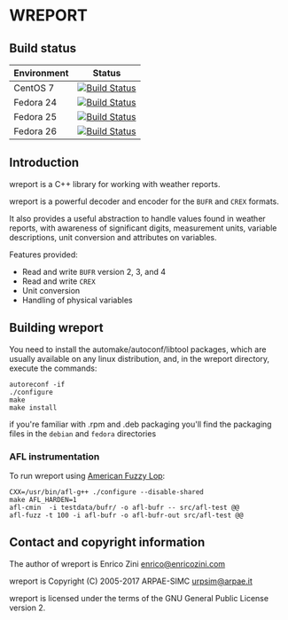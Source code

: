 # WREPORT

## Build status

| Environment | Status |
| ----------- | ------ |
| CentOS 7    | [![Build Status](https://badges.herokuapp.com/travis/ARPA-SIMC/wreport?branch=master&env=DOCKER_IMAGE=centos:7&label=centos7)](https://travis-ci.org/ARPA-SIMC/wreport) |
| Fedora 24   | [![Build Status](https://badges.herokuapp.com/travis/ARPA-SIMC/wreport?branch=master&env=DOCKER_IMAGE=fedora:24&label=fedora24)](https://travis-ci.org/ARPA-SIMC/wreport) |
| Fedora 25   | [![Build Status](https://badges.herokuapp.com/travis/ARPA-SIMC/wreport?branch=master&env=DOCKER_IMAGE=fedora:25&label=fedora25)](https://travis-ci.org/ARPA-SIMC/wreport) |
| Fedora 26   | [![Build Status](https://badges.herokuapp.com/travis/ARPA-SIMC/wreport?branch=master&env=DOCKER_IMAGE=fedora:26&label=fedora26)](https://travis-ci.org/ARPA-SIMC/wreport) |

## Introduction

wreport is a C++ library for working with weather reports.

wreport is a powerful decoder and encoder for the `BUFR` and `CREX` formats.

It also provides a useful abstraction to handle values found in weather
reports, with awareness of significant digits, measurement units, variable
descriptions, unit conversion and attributes on variables.

Features provided:

- Read and write `BUFR` version 2, 3, and 4
- Read and write `CREX`
- Unit conversion
- Handling of physical variables

## Building wreport

You need to install the automake/autoconf/libtool packages, which are usually 
available on any linux distribution, and, in the wreport directory, execute 
the commands:

    autoreconf -if 
    ./configure
    make
    make install

if you're familiar with .rpm and .deb packaging you'll find the packaging 
files in the `debian` and `fedora` directories

### AFL instrumentation

To run wreport using [American Fuzzy Lop](http://lcamtuf.coredump.cx/afl/):

    CXX=/usr/bin/afl-g++ ./configure --disable-shared
    make AFL_HARDEN=1
    afl-cmin  -i testdata/bufr/ -o afl-bufr -- src/afl-test @@
    afl-fuzz -t 100 -i afl-bufr -o afl-bufr-out src/afl-test @@

## Contact and copyright information

The author of wreport is Enrico Zini <enrico@enricozini.com>

wreport is Copyright (C) 2005-2017 ARPAE-SIMC <urpsim@arpae.it>

wreport is licensed under the terms of the GNU General Public License version
2.
